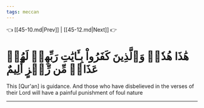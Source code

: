 ```yaml
---
tags: meccan
---
```


👈 [[45-10.md|Prev]] | [[45-12.md|Next]] 👉

# هَٰذَا هُدٗىۖ وَٱلَّذِينَ كَفَرُواْ بِـَٔايَٰتِ رَبِّهِمۡ لَهُمۡ عَذَابٞ مِّن رِّجۡزٍ أَلِيمٌ

This [Qur'an] is guidance. And those who have disbelieved in the verses of their Lord will have a painful punishment of foul nature

---

